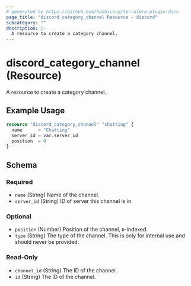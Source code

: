 ```yaml
---
# generated by https://github.com/hashicorp/terraform-plugin-docs
page_title: "discord_category_channel Resource - discord"
subcategory: ""
description: |-
  A resource to create a category channel.
---
```


# discord_category_channel (Resource)

A resource to create a category channel.

## Example Usage

```terraform
resource "discord_category_channel" "chatting" {
  name      = "Chatting"
  server_id = var.server_id
  position  = 0
}
```

<!-- schema generated by tfplugindocs -->
## Schema

### Required

- `name` (String) Name of the channel.
- `server_id` (String) ID of server this channel is in.

### Optional

- `position` (Number) Position of the channel, `0`-indexed.
- `type` (String) The type of the channel. This is only for internal use and should never be provided.

### Read-Only

- `channel_id` (String) The ID of the channel.
- `id` (String) The ID of the channel.
